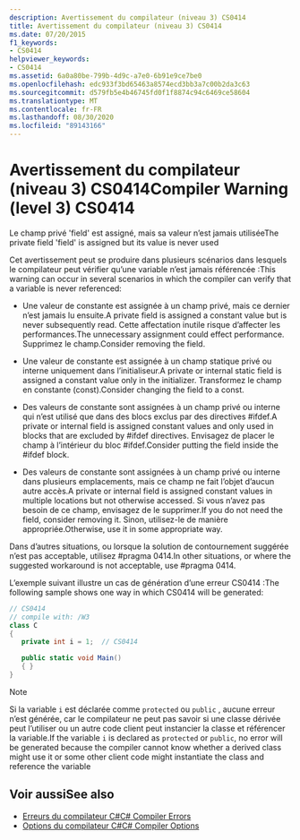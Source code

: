 ```yaml
---
description: Avertissement du compilateur (niveau 3) CS0414
title: Avertissement du compilateur (niveau 3) CS0414
ms.date: 07/20/2015
f1_keywords:
- CS0414
helpviewer_keywords:
- CS0414
ms.assetid: 6a0a80be-799b-4d9c-a7e0-6b91e9ce7be0
ms.openlocfilehash: edc933f3bd65463a8574ecd3bb3a7c00b2da3c63
ms.sourcegitcommit: d579fb5e4b46745fd0f1f8874c94c6469ce58604
ms.translationtype: MT
ms.contentlocale: fr-FR
ms.lasthandoff: 08/30/2020
ms.locfileid: "89143166"
---
```

# <a name="compiler-warning-level-3-cs0414"></a><span data-ttu-id="93c05-103">Avertissement du compilateur (niveau 3) CS0414</span><span class="sxs-lookup"><span data-stu-id="93c05-103">Compiler Warning (level 3) CS0414</span></span>

<span data-ttu-id="93c05-104">Le champ privé 'field' est assigné, mais sa valeur n’est jamais utilisée</span><span class="sxs-lookup"><span data-stu-id="93c05-104">The private field 'field' is assigned but its value is never used</span></span>

<span data-ttu-id="93c05-105">Cet avertissement peut se produire dans plusieurs scénarios dans lesquels le compilateur peut vérifier qu’une variable n’est jamais référencée :</span><span class="sxs-lookup"><span data-stu-id="93c05-105">This warning can occur in several scenarios in which the compiler can verify that a variable is never referenced:</span></span>

- <span data-ttu-id="93c05-106">Une valeur de constante est assignée à un champ privé, mais ce dernier n’est jamais lu ensuite.</span><span class="sxs-lookup"><span data-stu-id="93c05-106">A private field is assigned a constant value but is never subsequently read.</span></span> <span data-ttu-id="93c05-107">Cette affectation inutile risque d’affecter les performances.</span><span class="sxs-lookup"><span data-stu-id="93c05-107">The unnecessary assignment could effect performance.</span></span> <span data-ttu-id="93c05-108">Supprimez le champ.</span><span class="sxs-lookup"><span data-stu-id="93c05-108">Consider removing the field.</span></span>

- <span data-ttu-id="93c05-109">Une valeur de constante est assignée à un champ statique privé ou interne uniquement dans l’initialiseur.</span><span class="sxs-lookup"><span data-stu-id="93c05-109">A private or internal static field is assigned a constant value only in the initializer.</span></span> <span data-ttu-id="93c05-110">Transformez le champ en constante (const).</span><span class="sxs-lookup"><span data-stu-id="93c05-110">Consider changing the field to a const.</span></span>

- <span data-ttu-id="93c05-111">Des valeurs de constante sont assignées à un champ privé ou interne qui n’est utilisé que dans des blocs exclus par des directives #ifdef.</span><span class="sxs-lookup"><span data-stu-id="93c05-111">A private or internal field is assigned constant values and only used in blocks that are excluded by #ifdef directives.</span></span> <span data-ttu-id="93c05-112">Envisagez de placer le champ à l’intérieur du bloc #ifdef.</span><span class="sxs-lookup"><span data-stu-id="93c05-112">Consider putting the field inside the #ifdef block.</span></span>

- <span data-ttu-id="93c05-113">Des valeurs de constante sont assignées à un champ privé ou interne dans plusieurs emplacements, mais ce champ ne fait l’objet d’aucun autre accès.</span><span class="sxs-lookup"><span data-stu-id="93c05-113">A private or internal field is assigned constant values in multiple locations but not otherwise accessed.</span></span> <span data-ttu-id="93c05-114">Si vous n’avez pas besoin de ce champ, envisagez de le supprimer.</span><span class="sxs-lookup"><span data-stu-id="93c05-114">If you do not need the field, consider removing it.</span></span> <span data-ttu-id="93c05-115">Sinon, utilisez-le de manière appropriée.</span><span class="sxs-lookup"><span data-stu-id="93c05-115">Otherwise, use it in some appropriate way.</span></span>

<span data-ttu-id="93c05-116">Dans d’autres situations, ou lorsque la solution de contournement suggérée n’est pas acceptable, utilisez #pragma 0414.</span><span class="sxs-lookup"><span data-stu-id="93c05-116">In other situations, or where the suggested workaround is not acceptable, use #pragma 0414.</span></span>

<span data-ttu-id="93c05-117">L’exemple suivant illustre un cas de génération d’une erreur CS0414 :</span><span class="sxs-lookup"><span data-stu-id="93c05-117">The following sample shows one way in which CS0414 will be generated:</span></span>

```csharp
// CS0414
// compile with: /W3
class C
{
   private int i = 1;  // CS0414

   public static void Main()
   { }
}
```

> [!NOTE]
> <span data-ttu-id="93c05-118">Si la variable `i` est déclarée comme `protected` ou `public` , aucune erreur n’est générée, car le compilateur ne peut pas savoir si une classe dérivée peut l’utiliser ou un autre code client peut instancier la classe et référencer la variable.</span><span class="sxs-lookup"><span data-stu-id="93c05-118">If the variable `i` is declared as `protected` or `public`, no error will be generated because the compiler cannot know whether a derived class might use it or some other client code might instantiate the class and reference the variable</span></span>

## <a name="see-also"></a><span data-ttu-id="93c05-119">Voir aussi</span><span class="sxs-lookup"><span data-stu-id="93c05-119">See also</span></span>

- [<span data-ttu-id="93c05-120">Erreurs du compilateur C#</span><span class="sxs-lookup"><span data-stu-id="93c05-120">C# Compiler Errors</span></span>](../language-reference/compiler-messages/index.md)
- [<span data-ttu-id="93c05-121">Options du compilateur C#</span><span class="sxs-lookup"><span data-stu-id="93c05-121">C# Compiler Options</span></span>](../language-reference/compiler-options/index.md)
